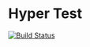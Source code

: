 # Hyper Test #

[![Build Status](https://travis-ci.org/bastet/hyper-test.svg)](https://travis-ci.org/bastet/hyper-test)
